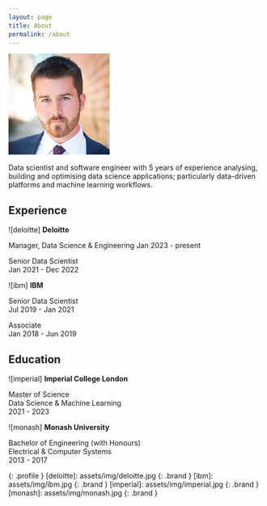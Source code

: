 ```yaml
---
layout: page
title: About
permalink: /about
---
```


![ash]

Data scientist and software engineer with 5 years of experience analysing, building and optimising data science applications; particularly data-driven platforms and machine learning workflows.

## Experience

![deloitte] **Deloitte**

Manager, Data Science & Engineering
Jan 2023 - present

Senior Data Scientist\
Jan 2021 - Dec 2022

![ibm] **IBM**

Senior Data Scientist\
Jul 2019 - Jan 2021

Associate\
Jan 2018 - Jun 2019

## Education

![imperial] **Imperial College London**

Master of Science\
Data Science & Machine Learning\
2021 - 2023

![monash] **Monash University**

Bachelor of Engineering (with Honours)\
Electrical & Computer Systems\
2013 - 2017

[ash]: assets/img/ash.png
{: .profile }
[deloitte]: assets/img/deloitte.jpg
{: .brand }
[ibm]: assets/img/ibm.jpg
{: .brand }
[imperial]: assets/img/imperial.jpg
{: .brand }
[monash]: assets/img/monash.jpg
{: .brand }